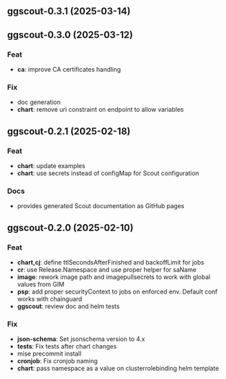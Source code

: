 ## ggscout-0.3.1 (2025-03-14)

## ggscout-0.3.0 (2025-03-12)

### Feat

- **ca**: improve CA certificates handling

### Fix

- doc generation
- **chart**: remove uri constraint on endpoint to allow variables

## ggscout-0.2.1 (2025-02-18)

### Feat

- **chart**: update examples
- **chart**: use secrets instead of configMap for Scout configuration

### Docs

- provides generated Scout documentation as GitHub pages

## ggscout-0.2.0 (2025-02-10)

### Feat

- **chart,cj**: define ttlSecondsAfterFinished and backoffLimit for jobs
- **cr**: use Release.Namespace and use proper helper for saName
- **image**: rework image path and imagepullsecrets to work with global values from GIM
- **psp**: add proper securityContext to jobs on enforced env. Default conf works with chainguard
- **ggscout**: review doc and helm tests

### Fix

- **json-schema**: Set jsonschema version to 4.x
- **tests**: Fix tests after chart changes
- mise precommit install
- **cronjob**: Fix cronjob naming
- **chart**: pass namespace as a value on clusterrolebinding helm template
